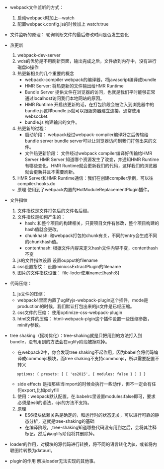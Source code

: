 + webpack文件监听的方式：
   1. 启动webpack时加上--watch
   2. 配置webpack.config.js的时候加上 watch:true
+ 文件监听的原理：
  轮询判断文件的最后修改时间是否发生变化

+ 热更新
   1. webpack-dev-server
   2. wds的优势是不用刷新页面，输出完成之后，文件放到内存中，没有进行磁盘io操作
   3. 热更新相关的几个重要的概念
      + webpack-compiler webpack的编译器，将javascript编译成bundle
      + HMR Server: 将热更新的文件输出给HMR Runtime
      + Bundle Server 提供文件在浏览器的访问，也就是我们平时能够正常通过localhost访问我们本地网站的原因。
      + HMR Runtime 开启热更新的话，在打包阶段会被注入到浏览器中的bundle.js这样bundle.js就可以跟服务器建立连接，通常使用websocket.
      + bundle.js 构建输出的文件。
   4. 热更新的过程：
      + 启动阶段： webpack经过webpack-compiler编译好之后传输给bundle server bundle server可以让浏览器访问到我们打包出来的文件。
      + 文件热更新阶段： 文件经过webpack compiler编译好传输给HMR Server HMR Server 知道哪个资源发生了改变，并通知HMR Runtime有哪些变化，HMR Runtime就会更新我们的代码，这样我们的浏览器就会更新并且不需要刷新。
   5. HMR Server和HMR Runtime通信：我们在创建compiler示例，可以往compiler.hooks.do
   + 原理
    使用到了webpack内置的HotModuleReplacementPlugin插件。

+ 文件指纹
   1. 文件指纹是文件打包后的文件名后缀。
   2. 文件指纹是如何产生的：
      + hash: 和整个项目的构建相关，只要项目文件有修改，整个项目构建的hash值就会更改。
      + chunkhash: 和webpack打包的chunk有关，不同的entry会生成不同的chunkhash值。
      + contenthash: 根据文件内容来定义hash文件内容不变，contenthash不变
   3. js的文件指纹设置 设置oupput的filename
   4. css设置指纹： 设置minicssExtractPlugin的filename
   5. 图片的文件指纹设置： file-loder使用name:[hash:8]
+ 代码压缩：
   1. js文件的压缩：
    + webpack4里面内置了uglifyjs-webpack-plugin这个插件，mode是production的时候，我们默认打包出来的js文件是已经压缩。
   2. css文件的压缩： 使用optimize-css-webpack-plugin
   3. html文件的压缩： html-webpack-plgin这个插件设置一些压缩参数，minify参数。
+ tree shaking（摇树优化）：tree-shaking就是只把用到的方法打入到bundle，没有用到的方法会在uglify阶段被擦除掉。
   + 在webpack2中，你会发现tree shaking不起作用，因为babel会将代码编译成commonjs模块，而tree shaking不支持commonjs，所以需要配置不转义
   ```
      options: { presets: [ [ 'es2015', { modules: false } ] ] }

   ```
   + side effects 是指那些当import的时候会执行一些动作，但不一定会有任何export,比如polyfill
  1. 使用：webpack默认配置。在.babelrc里设置modules:false即可，要求必须是es6的语法，cjs的方法不支持。
  2. 原理
     + ES6模块依赖关系是确定的，和运行时的状态无关，可以进行可靠的静态分析，这就是tree-shaking的基础
     + 在编译阶段，,tree-shaking知道哪些代码没有用到之后，会将其注释标记，然后再uglify阶段将其删除掉。
+ loader的作用，对模块的源代码进行转换，将不同的语言转化为js，或者将内联图片转换为dataurl。
+ plugin的作用 解决loader无法实现的其他事。
